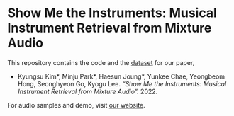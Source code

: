 # Show Me the Instruments: Musical Instrument Retrieval from Mixture Audio
This repository contains the code and the [dataset](https://github.com/minju0821/musical_instrument_retrieval/blob/main/dataset/readme.txt) for our paper,

* Kyungsu Kim*, Minju Park*, Haesun Joung*, Yunkee Chae, Yeongbeom Hong, Seonghyeon Go, Kyogu Lee. _“Show Me the Instruments: Musical Instrument Retrieval from Mixture Audio”._ 2022.

For audio samples and demo, visit [our website](https://dour-stretch-5d5.notion.site/Show-me-the-instrument-Musical-Instrument-Retrieval--cb016a6c63514eee8c30c442b37e8f6e).
